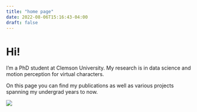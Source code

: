 ```yaml
---
title: "home page"
date: 2022-08-06T15:16:43-04:00
draft: false
---
```



# Hi!

I’m a PhD student at Clemson University. My research is in data science and motion perception for virtual characters.

On this page you can find my publications as well as various projects spanning my undergrad years to now.

![](/img/linkedin.jpg)
